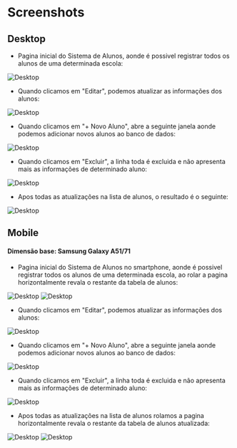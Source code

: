 
# Screenshots
## Desktop

- Pagina inicial do Sistema de Alunos, aonde é possivel registrar todos os alunos de uma determinada escola:

![Desktop](https://github.com/HenriqDV/CRUD/blob/main/Screenshots/Desktop/PrintDesktop.png?raw=true)

- Quando clicamos em "Editar", podemos atualizar as informações dos alunos:

![Desktop](https://github.com/HenriqDV/CRUD/blob/main/Screenshots/Desktop/PrintDesktopAtualizar.png?raw=true)

- Quando clicamos em "+ Novo Aluno", abre a seguinte janela aonde podemos adicionar novos alunos ao banco de dados:

![Desktop](https://github.com/HenriqDV/CRUD/blob/main/Screenshots/Desktop/PrintDesktopCadastrar.png?raw=true)

- Quando clicamos em "Excluir", a linha toda é excluida e não apresenta mais as informações de determinado aluno:

![Desktop](https://github.com/HenriqDV/CRUD/blob/main/Screenshots/Desktop/PrintDesktopExcluir.png?raw=true)

- Apos todas as atualizações na lista de alunos, o resultado é o seguinte:

![Desktop](https://github.com/HenriqDV/CRUD/blob/main/Screenshots/Desktop/PrintDesktopResultado.png?raw=true)

## Mobile
#### Dimensão base: Samsung Galaxy A51/71

- Pagina inicial do Sistema de Alunos no smartphone, aonde é possivel registrar todos os alunos de uma determinada escola, ao rolar a pagina horizontalmente revala o restante da tabela de alunos:

![Desktop](https://github.com/HenriqDV/CRUD/blob/main/Screenshots/Mobile/PrintMobile.png?raw=true)
![Desktop](https://github.com/HenriqDV/CRUD/blob/main/Screenshots/Mobile/PrintMobile2.png?raw=true)

- Quando clicamos em "Editar", podemos atualizar as informações dos alunos:

![Desktop]( https://github.com/HenriqDV/CRUD/blob/main/Screenshots/Mobile/PrintMobileAtualizar.png?raw=true )

- Quando clicamos em "+ Novo Aluno", abre a seguinte janela aonde podemos adicionar novos alunos ao banco de dados:

![Desktop]( https://github.com/HenriqDV/CRUD/blob/main/Screenshots/Mobile/PrintMobileCadastrar.png?raw=true )

- Quando clicamos em "Excluir", a linha toda é excluida e não apresenta mais as informações de determinado aluno:

![Desktop]( https://github.com/HenriqDV/CRUD/blob/main/Screenshots/Mobile/PrintMobileExcluir.png?raw=true )

- Apos todas as atualizações na lista de alunos rolamos a pagina horizontalmente revala o restante da tabela de alunos atualizada:

![Desktop]( https://github.com/HenriqDV/CRUD/blob/main/Screenshots/Mobile/PrintMobileResultado.png?raw=true )
![Desktop]( https://github.com/HenriqDV/CRUD/blob/main/Screenshots/Mobile/PrintMobileResultado2.png?raw=true )
